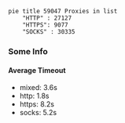 
```mermaid
pie title 59047 Proxies in list
    "HTTP" : 27127
    "HTTPS": 9077
    "SOCKS" : 30335
```

### Some Info
#### Average Timeout

- mixed: 3.6s
- http: 1.8s
- https: 8.2s
- socks: 5.2s